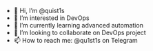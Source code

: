 - 👋 Hi, I’m @quist1s
- 👀 I’m interested in DevOps
- 🌱 I’m currently learning advanced automation
- 💞️ I’m looking to collaborate on DevOps project
- 📫 How to reach me: @qu1st1s on Telegram

<!---
quist1s/quist1s is a ✨ special ✨ repository because its `README.md` (this file) appears on your GitHub profile.
You can click the Preview link to take a look at your changes.
--->
